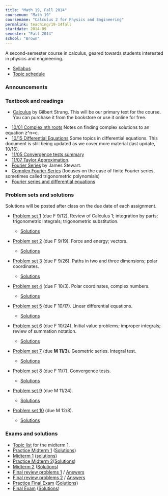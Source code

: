 ```yaml
---
title: "Math 19, Fall 2014"
coursenum: "Math 19"
coursename: "Calculus 2 for Physics and Engineering"
permalink: teaching/19-14fall
startdate: 2014-09
semester: "Fall 2014"
school: "Brown"
---
```


A second-semester course in calculus, geared towards students interested in physics and engineering.

*   [Syllabus](syllabus.pdf)
*   [Topic schedule](schedule.pdf)

### Announcements

<!--<li>
There is no class on Friday this week (October 24). I will also not have my usual office hours on Thursday. You should either submit your assignment in conference or bring it to my mailbox on the first floor of the Kassar building by 3pm on Friday.
</li>--><!--<li>
My Thursday office hours will be at a different time this week (Thursday, October 2). They will be from 5pm-6pm instead of from 2:45 to 4.
</li>--><!--<li>
There is an error in the solution to problem 2 of problem set 3. The final answer should be multiplied by pi (as in the second-to-last line), to give approximately 139 seconds. Also, the boxed answer in problem 1(b) should be the value of d, not the value of distance. Thanks to those who found these!
</li>--><!--<li>
Lectures notes provided by students in the class will now be posted at the bottom of this page. Thanks to those students contributing!
</li>--><!-- <li>
The PSet 1 solutions had two errors (now fixed online): the answer to 10(d) is pi*C, not 2pi*C, and the answer to 11(a) had an extra factor of three. Thanks to those that pointed these out!
</li>
<li>
The classrooms have changed for this course. The 1pm section will now meet in Wilson 302, and the 2pm section will now meet in Wilson 305.
</li> -->

### Textbook and readings

*   [Calculus](http://ocw.mit.edu/resources/res-18-001-calculus-online-textbook-spring-2005/textbook/) by Gilbert Strang. This will be our primary text for the course. You can purchase it from the bookstore or use it online for free.

<li><a href="1001 Complex roots.pdf">10/01 Complex nth roots</a> Notes on finding complex solutions to an equation z^n=c.</li>
<li><a href="1015 DiffEq.pdf">10/15 Differential Equations</a> Some topics in differential equations. This document is still being updated as we cover more material (last update, 10/16).<li><a href="1105 Convergence test summary.pdf">11/05 Convergence tests summary</a></li><li><a href="1107 Taylor Approximation.pdf">11/07 Taylor Approximation</a>.</li><li><a href="Stewart_Fourier.pdf">Fourier Series</a> by James Stewart.</li><li><a href="1201 Complex Fourier Series.pdf">Complex Fourier Series</a> (focuses on the case of finite Fourier series, sometimes called trigonometric polynomials)
<li><a href="1203 Fourier DiffEq.pdf">Fourier series and differential equations</a></li>
</li></li>

### Problem sets and solutions

Solutions will be posted after class on the due date of each assignment.

*   [Problem set 1](pset1.pdf) (due F 9/12). Review of Calculus 1; integration by parts; trigonometric integrals; trigonometric substitution.
    
    *   [Solutions](pset1soln.pdf)
    
    
    
*   [Problem set 2](pset2.pdf) (due F 9/19). Force and energy; vectors.
    
    *   [Solutions](pset2soln.pdf)
    
    
    
*   [Problem set 3](pset3.pdf) (due F 9/26). Paths in two and three dimensions; polar coordinates.
    
    *   [Solutions](pset3soln.pdf)
    
    
    
*   [Problem set 4](pset4.pdf) (due F 10/3). Polar coordinates, complex numbers.
    
    *   [Solutions](pset4soln.pdf)
    
    
    
*   [Problem set 5](pset5.pdf) (due F 10/17). Linear differential equations.
    
    *   [Solutions](pset5soln.pdf)
    
    
    
*   [Problem set 6](pset6.pdf) (due F 10/24). Initial value problems; improper integrals; review of summation notation.
    
    *   [Solutions](pset6soln.pdf)
    
    
    
*   [Problem set 7](pset7.pdf) (due __M 11/3__). Geometric series. Integral test.
    
    *   [Solutions](pset7soln.pdf)
    
    
    
*   [Problem set 8](pset8.pdf) (due F 11/7). Convergence tests.
    
    *   [Solutions](pset8soln.pdf)
    
    
    
*   [Problem set 9](pset9.pdf) (due M 11/24).
    
    *   [Solutions](pset9soln.pdf)
    
    
    
*   [Problem set 10](pset10.pdf) (due M 12/8). 
    
    *   [Solutions](pset10soln.pdf)
    
    
    

### Exams and solutions

*   [Topic list](midterm1topics.pdf) for the midterm 1.
*   [Practice Midterm 1](practice1.pdf) ([Solutions](practice1soln.pdf))
*   [Midterm 1](midterm1.pdf) ([solutions](midterm1soln.pdf))
*   [Practice Midterm 2](midterm2practice.pdf)([Solutions](midterm2practiceSoln.pdf))
*   [Midterm 2](midterm2.pdf) ([Solutions](midterm2soln.pdf))
*   [Final review problems 1](review1.pdf) / [Answers](review1soln.pdf)
*   [Final review problems 2](review2.pdf) / [Answers](review2soln.pdf)
*   [Practice Final Exam](finalpractice.pdf) ([Solutions](finalpracticesoln.pdf))
*   [Final Exam](final.pdf) ([Solutions](finalsoln.pdf))

<!-- REMOVED to save storage on webspace.
<h3>Student notes</h3>
Students in the class have kindly provided their notes for the following lectures.
<ul>
<li><a href="notes/09_03.pdf">3 September</a> (Integration by parts)</li>
<li><a href="notes/09_08.pdf">8 September</a> (Resonance and trig. substitution)</li>
<li><a href="notes/09_12.pdf">12 September</a> (Work and energy)</li>
<li><a href="notes/09_15.pdf">15 September</a> (Vectors)</li>
<li><a href="notes/09_17.pdf">17 September</a> (Paths)</li>
<li><a href="notes/09_19.pdf">19 September</a> (Acceleration and g-force)</li>
<li><a href="notes/9_22.pdf">22 September</a> (<a href="notes/09_22A.pdf">more</a>) (Arc length, polar coordinates)</li>
<li><a href="notes/09_24.pdf">24 September</a> (Polar curves)
<li><a href="notes/09_26.pdf">26 September</a> (Conic sections; area in polar coordinates)</li>
<li><a href="notes/09_29.pdf">29 September</a> (Arc length in polar coordinates)</li>
<li><a href="notes/10_01.pdf">1 October</a> (Complex numbers)</li>
<li><a href="notes/10_03.pdf">03 October</a> (<a href="notes/10_03A.pdf">more</a>) (Linear differential equations)</li>
<li><a href="notes/10_15.pdf">15 October</a> (General solutions of differential equations)</li>
<li><a href="notes/10_17.pdf">17 October</a> (Separable differential equations)</li>
<li><a href="notes/10_20.pdf">20 October</a> (<a href="notes/10_20A.pdf">more</a>) (Non-homogeneous linear differential equations)</li>
<li><a href="notes/10_22.pdf">22 October</a> (<a href="notes/10_22A.pdf">more</a>) (Improper integrals)</li>
<li><a href="notes/10_27.pdf">27 October</a> (<a href="notes/10_27A.pdf">more</a>) (Geometric series)</li>
<li><a href="notes/10_29.pdf">29 October</a> (<a href="notes/10_29A.pdf">more</a>)  (Variations on geometric series; the integral test)</li>
<li><a href="notes/10_31.pdf">31 October</a> (<a href="notes/10_31A.pdf">more</a>)  (Integral and comparison tests)</li>
<li><a href="notes/11_03.pdf">3 November</a> (<a href="notes/11_03A.pdf">more</a>)  (Comparison and Ratio tests)</li>
<li><a href="notes/11_05.pdf">5 November</a> (Alternating series test)
<li><a href="notes/11_07.pdf">7 November</a> (Linear and quadratic approximation)
<li><a href="notes/11_10.pdf">10 November</a> (Taylor approximation)
<li><a href="notes/11_17.pdf">17 November</a> (Taylor series)
<li><a href="notes/11_19.pdf">19 November</a> (Taylor series, cont.)
<li><a href="notes/11_21.pdf">21 November</a> (Fourier series)
<li><a href="notes/11_24.pdf">24 November</a> (Fourier series examples)
<li><a href="notes/12_01.pdf">1 December</a> (Fourier series examples)</li>
<li><a href="notes/12_03.pdf">3 December</a> (Fourier series and differential equations)</li>
<li><a href="notes/12_05.pdf">5 December</a> (Fourier series and differential equations)</li>
</ul>
-->